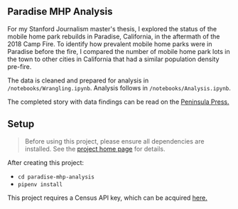 ## Paradise MHP Analysis

For my Stanford Journalism master's thesis, I explored the status of the mobile home park rebuilds in Paradise, California, in the aftermath of the 2018 Camp Fire. To identify how prevalent mobile home parks were in Paradise before the fire, I compared the number of mobile home park lots in the town to other cities in California that had a similar population density pre-fire. 

The data is cleaned and prepared for analysis in ```/notebooks/Wrangling.ipynb```. Analysis follows in ```/notebooks/Analysis.ipynb```.

The completed story with data findings can be read on the [Peninsula Press.](https://peninsulapress.com/2022/07/07/i-just-miss-having-them-next-door-paradises-mobile-home-community-hasnt-been-rebuilt-3-years-after-camp-fire/)

## Setup

> Before using this project, please ensure all dependencies are installed. See the [project home page][] for details.

[project home page]: https://github.com/stanfordjournalism/cookiecutter-stanford-progj#requirements--setup

After creating this project:

* `cd paradise-mhp-analysis`
* `pipenv install`

This project requires a Census API key, which can be acquired [here.](https://api.census.gov/data/key_signup.html) 